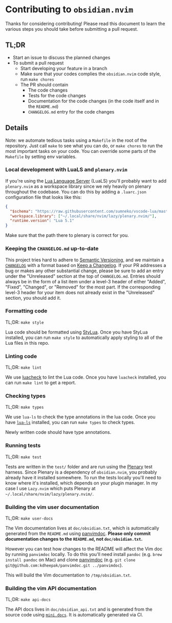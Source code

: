 # Contributing to `obsidian.nvim`

Thanks for considering contributing!
Please read this document to learn the various steps you should take before submitting a pull request.

## TL;DR

- Start an issue to discuss the planned changes
- To submit a pull request
  - Start developing your feature in a branch
  - Make sure that your codes complies the `obsidian.nvim` code style, run
    `make chores`
  - The PR should contain
    - The code changes
    - Tests for the code changes
    - Documentation for the code changes (in the code itself and in the `README.md`)
    - `CHANGELOG.md` entry for the code changes

## Details

Note: we automate tedious tasks using a `Makefile` in the root of the repository.
Just call `make` to see what you can do, or `make chores` to run the most important tasks on your code.
You can override some parts of the `Makefile` by setting env variables.

### Local development with LuaLS and `plenary.nvim`

If you're using the [Lua Language Server](https://luals.github.io) (LuaLS) you'll probably want to add `plenary.nvim` as a workspace library since we rely heavily on plenary throughout the codebase.
You can do this by adding a `.luarc.json` configuration file that looks like this:

```json
{
  "$schema": "https://raw.githubusercontent.com/sumneko/vscode-lua/master/setting/schema.json",
  "workspace.library": ["~/.local/share/nvim/lazy/plenary.nvim/"],
  "runtime.version": "Lua 5.1"
}
```

Make sure that the path there to plenary is correct for you.

### Keeping the `CHANGELOG.md` up-to-date

This project tries hard to adhere to [Semantic Versioning](https://semver.org/spec/v2.0.0.html),
and we maintain a [`CHANGELOG`](https://github.com/obsidian-nvim/obsidian.nvim/blob/main/CHANGELOG.md)
with a format based on [Keep a Changelog](https://keepachangelog.com/en/1.0.0/).
If your PR addresses a bug or makes any other substantial change,
please be sure to add an entry under the "Unreleased" section at the top of `CHANGELOG.md`.
Entries should always be in the form of a list item under a level-3 header of either "Added", "Fixed", "Changed", or "Removed" for the most part.
If the corresponding level-3 header for your item does not already exist in the "Unreleased" section, you should add it.

### Formatting code

TL;DR: `make style`

Lua code should be formatted using [StyLua](https://github.com/JohnnyMorganz/StyLua).
Once you have StyLua installed, you can run `make style` to automatically apply styling to all of the Lua files in this repo.

### Linting code

TL;DR: `make lint`

We use [luacheck](https://github.com/mpeterv/luacheck) to lint the Lua code.
Once you have `luacheck` installed, you can run `make lint` to get a report.

### Checking types

TL;DR: `make types`

We use `lua-ls` to check the type annotations in the lua code.
Once you have [`lua-ls`](https://github.com/LuaLS/lua-language-server) installed,
you can run `make types` to check types.

Newly written code should have type annotations.

### Running tests

TL;DR: `make test`

Tests are written in the `test/` folder and are run using the [Plenary](https://github.com/nvim-lua/plenary.nvim) test harness.
Since Plenary is a dependency of `obsidian.nvim`, you probably already have it installed somewhere.
To run the tests locally you'll need to know where it's installed, which depends on your plugin manager.
In my case I use `Lazy.nvim` which puts Plenary at `~/.local/share/nvim/lazy/plenary.nvim/`.

### Building the vim user documentation

TL;DR: `make user-docs`

The Vim documentation lives at `doc/obsidian.txt`, which is automatically generated from the `README.md` using [panvimdoc](https://github.com/kdheepak/panvimdoc).
**Please only commit documentation changes to the `README.md`, not `doc/obsidian.txt`.**

However you can test how changes to the README will affect the Vim doc by running `panvimdoc` locally.
To do this you'll need install `pandoc` (e.g. `brew install pandoc` on Mac)
and clone [panvimdoc](https://github.com/kdheepak/panvimdoc) (e.g. `git clone git@github.com:kdheepak/panvimdoc.git ../panvimdoc`).

This will build the Vim documentation to `/tmp/obsidian.txt`.

### Building the vim API documentation

TL;DR: `make api-docs`

The API docs lives in `doc/obsidian_api.txt` and is generated from the source code using [`mini.docs`](https://github.com/echasnovski/mini.doc).
It is automatically generated via CI.

